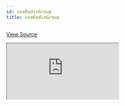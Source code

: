 ```yaml
---
id: useRadioGroup
title: useRadioGroup
---
```


[View Source](https://github.com/pankod/refine/tree/master/examples/useRadioGroup)

<iframe src="https://codesandbox.io/embed/refine-use-radio-group-example-5rrxj?autoresize=1&fontsize=14&module=%2Fsrc%2Fpages%2Fposts%2Fedit.tsx&theme=dark&view=preview"
    style={{width: "100%", height:"80vh", border: "0px", borderRadius: "8px", overflow:"hidden"}}
    title="refine-use-radio-group-example"
    allow="accelerometer; ambient-light-sensor; camera; encrypted-media; geolocation; gyroscope; hid; microphone; midi; payment; usb; vr; xr-spatial-tracking"
    sandbox="allow-forms allow-modals allow-popups allow-presentation allow-same-origin allow-scripts"
></iframe>